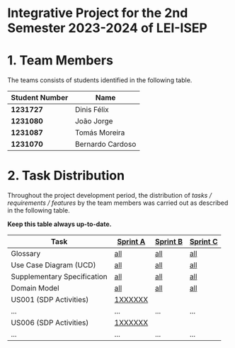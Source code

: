 # Integrative Project for the 2nd Semester 2023-2024 of LEI-ISEP

# 1. Team Members

The teams consists of students identified in the following table.

| Student Number | Name             |
|----------------|------------------|
| **1231727**    | Dinis Félix      |
| **1231080**    | João Jorge       |
| **1231087**    | Tomás Moreira    |
| **1231070**    | Bernardo Cardoso |

# 2. Task Distribution ###

Throughout the project development period, the distribution of _tasks / requirements / features_ by the team members
was carried out as described in the following table.

**Keep this table always up-to-date.**

| Task                        | [Sprint A](sprintA/Readme.md)                                                              | [Sprint B](sprintB/Readme.md)                                                              | [Sprint C](sprintC/Readme.md)                                                              |
|-----------------------------|--------------------------------------------------------------------------------------------|--------------------------------------------------------------------------------------------|--------------------------------------------------------------------------------------------|
| Glossary                    | [all](sprintA/global-artifacts/01.requirements-engineering/glossary.md)                    | [all](sprintB/global-artifacts/01.engineering-requirements/glossary.md)                    | [all](sprintC/global-artifacts/01.engineering-requirements/glossary.md)                    |
| Use Case Diagram (UCD)      | [all](sprintA/global-artifacts/01.requirements-engineering/use-case-diagram.md)            | [all](sprintB/global-artifacts/01.engineering-requirements/use-case-diagram.md)            | [all](sprintC/global-artifacts/01.engineering-requirements/use-case-diagram.md)            |
| Supplementary Specification | [all](sprintA/global-artifacts/01.requirements-engineering/supplementary-specification.md) | [all](sprintB/global-artifacts/01.engineering-requirements/supplementary-specification.md) | [all](sprintC/global-artifacts/01.engineering-requirements/supplementary-specification.md) |
| Domain Model                | [all](sprintA/global-artifacts/02.analysis/analysis.md)                                    | [all](sprintB/global-artifacts/02.analysis/analysis.md)                                    | [all](sprintC/global-artifacts/02.analysis/analysis.md)                                    |
| US001 (SDP Activities)      | [1XXXXXX](sprintA/us001/Readme.md)                                                         |                                                                                            |                                                                                            |
| ...                         | ...                                                                                        | ...                                                                                        | ...                                                                                        |
| US006 (SDP Activities)      | [1XXXXXX](sprintA/us006/Readme.md)                                                         |                                                                                            |                                                                                            |
| ...                         | ...                                                                                        | ...                                                                                        | ...                                                                                        |